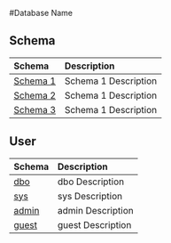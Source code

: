 #Database Name

## Schema
| Schema                        | Description                          |
| :----------                   | :----------------------------------- |
| [Schema 1](schema/schema_1.md)      | Schema 1 Description                 |
| [Schema 2](schema/schema_2.md)      | Schema 1 Description                 |
| [Schema 3](schema/schema_3.md)      | Schema 1 Description                 |

## User
| Schema                        | Description                          |
| :----------                   | :----------------------------------- |
| [dbo](users/dbo.md)      | dbo Description                 |           
| [sys](users/sys.md)      | sys Description                 |           
| [admin](users/admin.md)      | admin Description                 |           
| [guest](users/guest.md)      | guest Description                 |           